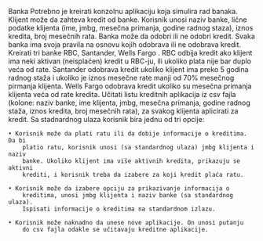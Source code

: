 Banka
Potrebno je kreirati konzolnu aplikaciju koja simulira rad banaka.
Klijent može da zahteva kredit od banke. Korisnik unosi naziv banke, lične podatke
klijenta (ime, jmbg, mesečna primanja, godine radnog staza), iznos kredita, broj
mesečnih rata. Banka može da odobri ili ne odobri kredit. Svaka banka ima svoja
pravila na osnovu kojih odobrava ili ne odobrava kredit.
Kreirati tri banke RBC, Santander, Wells Fargo . RBC odbija kredit ako klijent ima
neki aktivan (neisplaćen) kredit u RBC-ju, ili ukoliko plata nije bar duplo veća od
rate. Santander odobrava kredit ukoliko klijent ima preko 5 godina radnog staža i
ukoliko je iznos mesečne rate manji od 70% mesečnog pirmanja klijenta. Wells
Fargo odobrava kredit ukoliko su mesečna primanja klijenta veća od rate kredita.
Učitati listu kreditnih aplikacija iz csv fajla (kolone: naziv banke, ime klijenta, jmbg,
mesečna primanja, godine radnog staža, iznos kredita, broj mesečnih rata), za svakog
klijenta aplicirati za kredit.
Sa stadnardnog ulaza korisnik bira jednu od tri opcije:

    • Korisnik može da plati ratu ili da dobije informacije o kreditima. Da bi
        platio ratu, korisnik unosi (sa standardnog ulaza) jmbg klijenta i naziv
        banke. Ukoliko klijent ima više aktivnih kredita, prikazuju se aktivni
        krediti, i korisnik treba da izabere za koji kredit plaća ratu.

    • Korisnik može da izabere opciju za prikazivanje informacija o
        kreditima, unosi jmbg klijenta i naziv banke (sa standardnog ulaza).
        Ispisati informacije o kreditima na standardnom izlazu.
        
    • Korisnik može naknadno da unese nove aplikacije. On unosi putanju
        do csv fajla odakle se učitavaju kreditne aplikacije.